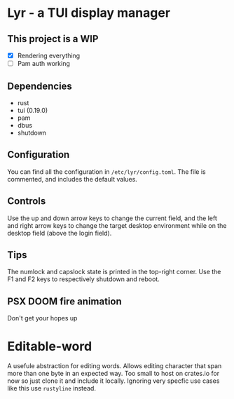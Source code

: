 
# Lyr - a TUI display manager

## This project is a WIP
 - [X] Rendering everything
 - [ ] Pam auth working

## Dependencies
 - rust
 - tui (0.19.0)
 - pam
 - dbus 
 - shutdown

## Configuration
You can find all the configuration in `/etc/lyr/config.toml`.
The file is commented, and includes the default values.

## Controls
Use the up and down arrow keys to change the current field, and the
left and right arrow keys to change the target desktop environment
while on the desktop field (above the login field).

## Tips
The numlock and capslock state is printed in the top-right corner.
Use the F1 and F2 keys to respectively shutdown and reboot.

## PSX DOOM fire animation
Don't get your hopes up

# Editable-word

A usefule abstraction for editing words. Allows editing
character that span more than one byte in an expected way.
Too small to host on crates.io for now so just clone it and
include it locally. Ignoring very specfic use cases like this 
use `rustyline` instead.

